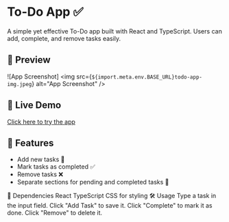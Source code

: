 # To-Do App ✅

A simple yet effective To-Do app built with React and TypeScript. Users can add, complete, and remove tasks easily.

## 📸 Preview
![App Screenshot]
<img src={`${import.meta.env.BASE_URL}todo-app-img.jpeg`} alt="App Screenshot" />



## 🚀 Live Demo
[Click here to try the app](your-live-link-here)

## 📌 Features
- Add new tasks 📌
- Mark tasks as completed ✅
- Remove tasks ❌
- Separate sections for pending and completed tasks 📂

📜 Dependencies
React
TypeScript
CSS for styling
🛠️ Usage
Type a task in the input field.
Click "Add Task" to save it.
Click "Complete" to mark it as done.
Click "Remove" to delete it.
